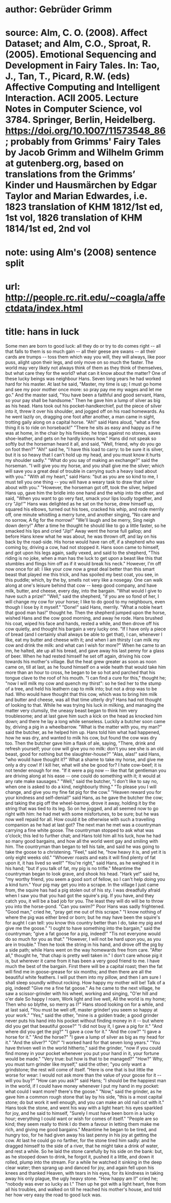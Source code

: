 # author: Gebrüder Grimm
# source: Alm, C. O. (2008). Affect Dataset; and Alm, C.O., Sproat, R. (2005). Emotional Sequencing and Development in Fairy Tales. In: Tao, J., Tan, T., Picard, R.W. (eds) Affective Computing and Intelligent Interaction. ACII 2005. Lecture Notes in Computer Science, vol 3784. Springer, Berlin, Heidelberg. https://doi.org/10.1007/11573548_86; probably from Grimms' Fairy Tales by Jacob Grimm and Wilhelm Grimm at gutenberg.org, based on translations from the Grimms’ Kinder und Hausmärchen by Edgar Taylor and Marian Edwardes, i.e. 1823 translation of KHM 1812/1st ed, 1st vol, 1826 translation of KHM 1814/1st ed, 2nd vol
# note: using Alm's (2008) sentence split
# url: http://people.rc.rit.edu/~coagla/affectdata/index.html
# title: hans in luck

Some men are born to good luck: all they do or try to do comes right -- all that falls to them is so much gain -- all their geese are swans -- all their cards are trumps -- toss them which way you will, they will always, like poor puss, alight upon their legs, and only move on so much the faster.
The world may very likely not always think of them as they think of themselves, but what care they for the world? what can it know about the matter?
One of these lucky beings was neighbour Hans.
Seven long years he had worked hard for his master.
At last he said, "Master, my time is up; I must go home and see my poor mother once more: so pray pay me my wages and let me go."
And the master said, "You have been a faithful and good servant, Hans, so your pay shall be handsome."
Then he gave him a lump of silver as big as his head.
Hans took out his pocket-handkerchief, put the piece of silver into it, threw it over his shoulder, and jogged off on his road homewards.
As he went lazily on, dragging one foot after another, a man came in sight, trotting gaily along on a capital horse.
"Ah!" said Hans aloud, "what a fine thing it is to ride on horseback!"
"There he sits as easy and happy as if he was at home, in the chair by his fireside; he trips against no stones, saves shoe-leather, and gets on he hardly knows how."
Hans did not speak so softly but the horseman heard it all, and said, "Well, friend, why do you go on foot then?"
"Ah!" said he, "I have this load to carry: to be sure it is silver, but it is so heavy that I can't hold up my head, and you must know it hurts my shoulder sadly."
"What do you say of making an exchange?" said the horseman.
"I will give you my horse, and you shall give me the silver; which will save you a great deal of trouble in carrying such a heavy load about with you."
"With all my heart," said Hans: "but as you are so kind to me, I must tell you one thing -- you will have a weary task to draw that silver about with you."
"However, the horseman got off, took the silver, helped Hans up, gave him the bridle into one hand and the whip into the other, and said, "When you want to go very fast, smack your lips loudly together, and cry "Jip!'"
Hans was delighted as he sat on the horse, drew himself up, squared his elbows, turned out his toes, cracked his whip, and rode merrily off, one minute whistling a merry tune, and another singing,
"No care and no sorrow, A fig for the morrow!"
"We'll laugh and be merry, Sing neigh down derry!"
After a time he thought he should like to go a little faster, so he smacked his lips and cried "Jip!"
Away went the horse full gallop; and before Hans knew what he was about, he was thrown off, and lay on his back by the road-side.
His horse would have ran off, if a shepherd who was coming by, driving a cow, had not stopped it.
Hans soon came to himself, and got upon his legs again, sadly vexed, and said to the shepherd, "This riding is no joke, when a man has the luck to get upon a beast like this that stumbles and flings him off as if it would break his neck."
However, I'm off now once for all: I like your cow now a great deal better than this smart beast that played me this trick, and has spoiled my best coat, you see, in this puddle; which, by the by, smells not very like a nosegay.
One can walk along at one's leisure behind that cow -- keep good company, and have milk, butter, and cheese, every day, into the bargain.
"What would I give to have such a prize!"
"Well," said the shepherd, "if you are so fond of her, I will change my cow for your horse; I like to do good to my neighbours, even though I lose by it myself."
"Done!" said Hans, merrily.
"What a noble heart that good man has!" thought he.
Then the shepherd jumped upon the horse, wished Hans and the cow good morning, and away he rode.
Hans brushed his coat, wiped his face and hands, rested a while, and then drove off his cow quietly, and thought his bargain a very lucky one.
"If I have only a piece of bread (and I certainly shall always be able to get that), I can, whenever I like, eat my butter and cheese with it; and when I am thirsty I can milk my cow and drink the milk: and what can I wish for more?"
When he came to an inn, he halted, ate up all his bread, and gave away his last penny for a glass of beer.
When he had rested himself he set off again, driving his cow towards his mother's village.
But the heat grew greater as soon as noon came on, till at last, as he found himself on a wide heath that would take him more than an hour to cross, he began to be so hot and parched that his tongue clave to the roof of his mouth.
"I can find a cure for this," thought he; "now I will milk my cow and quench my thirst": so he tied her to the stump of a tree, and held his leathern cap to milk into; but not a drop was to be had.
Who would have thought that this cow, which was to bring him milk and butter and cheese, was all that time utterly dry?
Hans had not thought of looking to that.
While he was trying his luck in milking, and managing the matter very clumsily, the uneasy beast began to think him very troublesome; and at last gave him such a kick on the head as knocked him down; and there he lay a long while senseless.
Luckily a butcher soon came by, driving a pig in a wheelbarrow.
"What is the matter with you, my man?" said the butcher, as he helped him up.
Hans told him what had happened, how he was dry, and wanted to milk his cow, but found the cow was dry too.
Then the butcher gave him a flask of ale, saying, "There, drink and refresh yourself; your cow will give you no milk: don't you see she is an old beast, good for nothing but the slaughter-house?"
"Alas, alas!" said Hans, "who would have thought it?"
What a shame to take my horse, and give me only a dry cow!
If I kill her, what will she be good for?
I hate cow-beef; it is not tender enough for me.
"If it were a pig now -- like that fat gentleman you are driving along at his ease -- one could do something with it; it would at any rate make sausages."
"Well," said the butcher, "I don't like to say no, when one is asked to do a kind, neighbourly thing."
"To please you I will change, and give you my fine fat pig for the cow."
"Heaven reward you for your kindness and self-denial!" said Hans, as he gave the butcher the cow; and taking the pig off the wheel-barrow, drove it away, holding it by the string that was tied to its leg.
So on he jogged, and all seemed now to go right with him: he had met with some misfortunes, to be sure; but he was now well repaid for all.
How could it be otherwise with such a travelling companion as he had at last got?
The next man he met was a countryman carrying a fine white goose.
The countryman stopped to ask what was o'clock; this led to further chat; and Hans told him all his luck, how he had so many good bargains, and how all the world went gay and smiling with him.
The countryman than began to tell his tale, and said he was going to take the goose to a christening.
"Feel," said he, "how heavy it is, and yet it is only eight weeks old."
"Whoever roasts and eats it will find plenty of fat upon it, it has lived so well!"
"You're right," said Hans, as he weighed it in his hand; "but if you talk of fat, my pig is no trifle."
Meantime the countryman began to look grave, and shook his head.
"Hark ye!" said he, "my worthy friend, you seem a good sort of fellow, so I can't help doing you a kind turn."
Your pig may get you into a scrape.
In the village I just came from, the squire has had a pig stolen out of his sty.
I was dreadfully afraid when I saw you that you had got the squire's pig.
If you have, and they catch you, it will be a bad job for you.
The least they will do will be to throw you into the horse-pond.
"Can you swim?"
Poor Hans was sadly frightened.
"Good man," cried he, "pray get me out of this scrape."
"I know nothing of where the pig was either bred or born; but he may have been the squire's for aught I can tell: you know this country better than I do, take my pig and give me the goose."
"I ought to have something into the bargain," said the countryman; "give a fat goose for a pig, indeed!"
"Tis not everyone would do so much for you as that."
"However, I will not be hard upon you, as you are in trouble."
Then he took the string in his hand, and drove off the pig by a side path; while Hans went on the way homewards free from care.
"After all," thought he, "that chap is pretty well taken in."
I don't care whose pig it is, but wherever it came from it has been a very good friend to me.
I have much the best of the bargain.
First there will be a capital roast; then the fat will find me in goose-grease for six months; and then there are all the beautiful white feathers.
I will put them into my pillow, and then I am sure I shall sleep soundly without rocking.
How happy my mother will be!
Talk of a pig, indeed!
"Give me a fine fat goose."
As he came to the next village, he saw a scissor-grinder with his wheel, working and singing,
"O'er hill and o'er dale So happy I roam, Work light and live well, All the world is my home; Then who so blythe, so merry as I?"
Hans stood looking on for a while, and at last said, "You must be well off, master grinder! you seem so happy at your work."
"Yes," said the other, "mine is a golden trade; a good grinder never puts his hand into his pocket without finding money in it -- but where did you get that beautiful goose?"
"I did not buy it, I gave a pig for it."
"And where did you get the pig?"
"I gave a cow for it."
"And the cow?"
"I gave a horse for it."
"And the horse?"
"I gave a lump of silver as big as my head for it."
"And the silver?"
"Oh!"
"I worked hard for that seven long years."
"You have thriven well in the world hitherto," said the grinder, "now if you could find money in your pocket whenever you put your hand in it, your fortune would be made."
"Very true: but how is that to be managed?"
"How?"
Why, you must turn grinder like myself," said the other; "you only want a grindstone; the rest will come of itself.
"Here is one that is but little the worse for wear: I would not ask more than the value of your goose for it -- will you buy?"
"How can you ask?" said Hans; "I should be the happiest man in the world, if I could have money whenever I put my hand in my pocket: what could I want more? there's the goose."
"Now," said the grinder, as he gave him a common rough stone that lay by his side, "this is a most capital stone; do but work it well enough, and you can make an old nail cut with it."
Hans took the stone, and went his way with a light heart: his eyes sparkled for joy, and he said to himself, "Surely I must have been born in a lucky hour; everything I could want or wish for comes of itself."
"People are so kind; they seem really to think I do them a favour in letting them make me rich, and giving me good bargains."
Meantime he began to be tired, and hungry too, for he had given away his last penny in his joy at getting the cow.
At last he could go no farther, for the stone tired him sadly: and he dragged himself to the side of a river, that he might take a drink of water, and rest a while.
So he laid the stone carefully by his side on the bank: but, as he stooped down to drink, he forgot it, pushed it a little, and down it rolled, plump into the stream.
For a while he watched it sinking in the deep clear water; then sprang up and danced for joy, and again fell upon his knees and thanked Heaven, with tears in his eyes, for its kindness in taking away his only plague, the ugly heavy stone.
"How happy am I!" cried he; "nobody was ever so lucky as I."
Then up he got with a light heart, free from all his troubles, and walked on till he reached his mother's house, and told her how very easy the road to good luck was.
